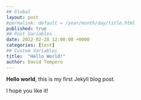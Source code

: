 ```yaml
---
## Global
layout: post
#permalink: default = /year/month/day/title.html
published: true
## Post Variables
date: 2022-02-28 12:00:00 +0000
categories: [test]
## Custom Variables
title:  "Hello World!"
author: David Tempero
---
```


**Hello world**, this is my first Jekyll blog post.

I hope you like it!

